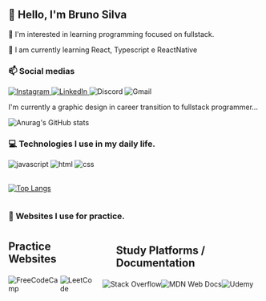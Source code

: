<h2>👋 Hello, I'm Bruno Silva</h2>

<p>👀 I'm interested in learning programming focused on fullstack.</p>

<p>🌱 I am currently learning React, Typescript e ReactNative</p>

<h3>📫 Social medias</h3>

<div style="display: inline-block">
  <a href="https://www.instagram.com/bruno_gsilva22/">
    <img alt="Instagram" src="https://img.shields.io/badge/Instagram-%23E4405F.svg?style=for-the-badge&logo=Instagram&logoColor=white"/>
  </a>
  <a href="https://www.linkedin.com/in/bruno-gomes-061786255/">
    <img alt="LinkedIn" src="https://img.shields.io/badge/linkedin-%230077B5.svg?style=for-the-badge&logo=linkedin&logoColor=white"/>
  </a>
  <img alt="Discord" src="https://img.shields.io/badge/Discord-%235865F2.svg?style=for-the-badge&logo=discord&logoColor=white"/>
  <img alt="Gmail" src="https://img.shields.io/badge/Gmail-D14836?style=for-the-badge&logo=gmail&logoColor=white"/>
</div>

<p>I'm currently a graphic design in career transition to fullstack programmer...</p>

<span>![Anurag's GitHub stats](https://github-readme-stats.vercel.app/api?username=Bruno-GSilva&show_icons=true&theme=tokyonight)</span>

<h3>💻 Technologies I use in my daily life.</h3>

<div style="display: inline-block">
  <img alt="javascript" src="https://img.shields.io/badge/javascript-%23323330.svg?style=for-the-badge&logo=javascript&logoColor=%23F7DF1E"/>
  <img alt="html" src="https://img.shields.io/badge/html5-%23E34F26.svg?style=for-the-badge&logo=html5&logoColor=white"/>
  <img alt="css" src="https://img.shields.io/badge/css3-%231572B6.svg?style=for-the-badge&logo=css3&logoColor=white"/>
  <br></br>
  
  [![Top Langs](https://github-readme-stats.vercel.app/api/top-langs/?username=Bruno-GSilva&layout=compact&show_icons=true&theme=tokyonight)](https://github.com/Bruno-GSilva/github-readme-stats)

</div>

<h3>🚀 Websites I use for practice.</h3>

<div style="display: inline-block">
<div style="display: flex; justify-content: center; align-items: center;">
  <div>
    <p style="font-size: 1.5em; font-weight: bold;">Practice Websites</p>
    <div style="display: flex; justify-content: center; align-items: center;">
      <img alt="FreeCodeCamp" src="https://img.shields.io/badge/Freecodecamp-%23123.svg?&style=for-the-badge&logo=freecodecamp&logoColor=green"/>
      <img alt="LeetCode" src="https://img.shields.io/badge/LeetCode-000000?style=for-the-badge&logo=LeetCode&logoColor=#d16c06"/>
    </div>
  </div>
  <div>
    <p style="font-size: 1.5em; font-weight: bold; margin-left: 2em;">Study Platforms / Documentation</p>
    <div style="display: flex; justify-content: center; align-items: center;">
      <img alt="Stack Overflow" src="https://img.shields.io/badge/-Stackoverflow-FE7A16?style=for-the-badge&logo=stack-overflow&logoColor=white"/>
      <img alt="MDN Web Docs" src="https://img.shields.io/badge/MDN_Web_Docs-black?style=for-the-badge&logo=mdnwebdocs&logoColor=white"/>
      <img alt="Udemy" src="https://img.shields.io/badge/Udemy-A435F0?style=for-the-badge&logo=Udemy&logoColor=white"/>
    </div>
  </div>
</div>
